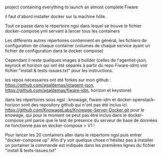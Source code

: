 project containing everything to launch an almost complete Fiware

il faut d'abord installer docker sur la machine hôte.

Tout ce passe dans le répertoire ngsi dans lequel se trouve le fichier docker-compose.yml servant à lancer tous les containers

Les différents autres répertoires contiennent en général, les fichiers de configuration de chaque container (volumes de chaque service ayant un fichier de configuration dans le docker compose)

Cependant il reste quelques images à builder (celles de l'agentiot-json, keyrock et horizon qui ont été séparés à partir du repo Fiware-idm)
voir fichier "install & tests-issues.txt" pour les instructions.

les repos nécessaires ont été forkés sur mon github :
https://github.com/agaldemas/iotagent-json, 
https://github.com/agaldemas/fiware-idm, horizon et keystone)

dans les répertoires sous ngsi : knowage, fiware-idm et docker-openstack-horizon sont des repository github qui n'ont pas été inclus ici.
https://github.com/KnowageLabs/Knowage-Server-Docker.git pour le knowage, qui pour le moment ne peut pas être inclus dans le docker-compose.yml
parce que le test de présence du serveur de base de données ne fonctionne pas en docker-compose > V1 !


Pour lancer les 20 containers aller dans le répertoire ngsi puis entrer "docker-compose up"
Afin d'y voir quelque chose n'hésitez pas à installer un portainer la commande est indiquée dans les premières lignes du fichier "install & tests-issues.txt"
